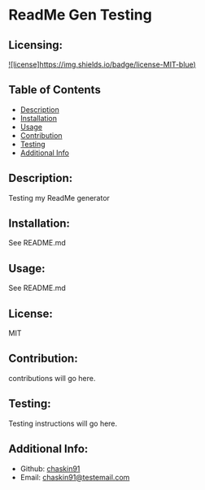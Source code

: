 # ReadMe Gen Testing

  ## Licensing:
  [![license]https://img.shields.io/badge/license-MIT-blue)](https://shields.io)

  ## Table of Contents 
  - [Description](#description)
  - [Installation](#installation)
  - [Usage](#usage)
  - [Contribution](#contribution)
  - [Testing](#testing)
  - [Additional Info](#additional-info)

  ## Description:
  Testing my ReadMe generator

  ## Installation:
  See README.md 

  ## Usage:
  See README.md

  ## License:
  MIT

  ## Contribution:
  contributions will go here.

  ## Testing:
  Testing instructions will go here.

  ## Additional Info:
  - Github: [chaskin91](https://github.com/chaskin91)
  - Email: chaskin91@testemail.com 
